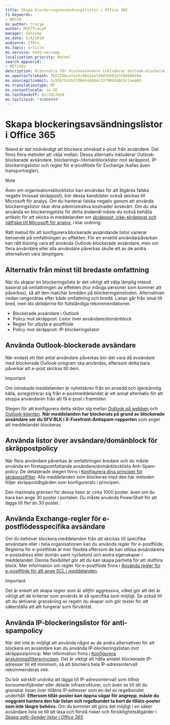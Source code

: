 ```yaml
---
title: Skapa blockeringsavsändningslistor i Office 365
f1.keywords:
- NOCSH
ms.author: tracyp
author: MSFTTracyP
manager: dansimp
ms.date: 5/6/2019
audience: ITPro
ms.topic: article
ms.service: O365-seccomp
localization_priority: Normal
search.appverid:
- MET150s
description: Alternativ för blockavsändare inkluderar Outlook-blockerade avsändare, blockerings-/domänblocklistor mot skräppost, IP-blockeringslistor och regler för e-postflöde för Exchange (transportregler).
ms.openlocfilehash: fb5228bca7ac0c98a2aafd9d7b582e370698649a
ms.sourcegitcommit: 1c91b7b24537d0e54d484c3379043db53c1aea65
ms.translationtype: MT
ms.contentlocale: sv-SE
ms.lasthandoff: 01/29/2020
ms.locfileid: "42808994"
---
```

# <a name="create-block-sender-lists-in-office-365"></a>Skapa blockeringsavsändningslistor i Office 365

Ibland är det nödvändigt att blockera oönskad e-post från avsändare. Det finns flera metoder att välja mellan. Dessa alternativ inkluderar Outlook-blockerade avsändare, blockerings-/domänblocklistor mot skräppost, IP-blockeringslistor och regler för e-postflöde för Exchange (kallas även transportregler).

> [!NOTE]
> Även om organisationsblocklistor kan användas för att åtgärda falska negativ (missad skräppost), bör dessa kandidater också skickas till Microsoft för analys. Om du hanterar falska negativ genom att använda blockeringslistor ökar dina administrativa kostnader avsevärt. Om du ska använda en blockeringslista för detta ändamål måste du också behålla artikeln för att skicka in meddelanden om [skräppost, icke-skräppost och nätfiske till Microsoft för analys](https://docs.microsoft.com/office365/SecurityCompliance/submit-spam-non-spam-and-phishing-scam-messages-to-microsoft-for-analysis), i klar ordning.

Rätt metod för att konfigurera blockerade avsändande listor varierar beroende på omfattningen av effekten. För en enskild användarpåverkan kan rätt lösning vara att använda Outlook-blockerade avsändare, men om flera användare eller alla användare påverkas skulle ett av de andra alternativen vara lämpligare.

## <a name="options-from-least-to-broadest-scope"></a>Alternativ från minst till bredaste omfattning

När du skapar en blockeringslista är det viktigt att välja lämplig metod baserat på omfattningen av effekten (hur många personer som kommer att påverkas), så att den matchar bredden på blockeringsmetoden. Alternativen nedan rangordnas efter både omfattning och bredd. Listan går från smal till bred, men *läs detaljerna* för fullständiga rekommendationer.

- Blockerade avsändare i Outlook
- Policy mot skräppost: Listor över avsändare/domänblock
- Regler för utbyta e-postflöde
- Policy mot skräppost: IP-blockeringslistor

## <a name="use-outlook-blocked-senders"></a>Använda Outlook-blockerade avsändare

När endast ett litet antal användare påverkas bör det vara då avsändare med blockerade Outlook-program ska användas, eftersom detta bara påverkar att e-post skickas till dem.

> [!IMPORTANT]
> Om oönskade meddelanden är nyhetsbrev från en ansedd och igenkännlig källa, avregistrerar sig från e-postmeddelandet är ett annat alternativ för att stoppa användaren från att få e-post i framtiden.

Stegen för att konfigurera detta skiljer sig mellan [Outlook på webben](https://support.office.com/article/48c9f6f7-2309-4f95-9a4d-de987e880e46) och [Outlook-klienten](https://support.office.com/article/5ae3ea8e-cf41-4fa0-b02a-3b96e21de089). **När meddelanden har blockerats på grund av blockerade avsändare ser du SFV:BLK i X-Forefront-Antispam-rapporten** som anger att meddelandet blockeras.

## <a name="use-anti-spam-policy-senderdomain-block-lists"></a>Använda listor över avsändare/domänblock för skräppostpolicy

När flera användare påverkas är omfattningen bredare och du måste använda en företagsomfattande avsändare/domänblocklista Anti-Spam-policy. De detaljerade stegen finns i [Konfigurera dina principer för skräppostfilter](configure-your-spam-filter-policies.md). Alla meddelanden som blockeras med den här metoden följer skräppoståtgärden som konfigurerats i principen.

Den maximala gränsen för dessa listor är cirka 1000 poster. även om du bara kan ange 30 poster i portalen. Du måste använda PowerShell för att lägga till fler än 30 poster.

## <a name="use-exchange-mail-flow-rules-specific-senders"></a>Använda Exchange-regler för e-postflödesspecifika avsändare

Om du behöver blockera meddelanden från att skickas till specifika användare eller i hela organisationen kan du använda regler för e-postflöde. Reglerna för e-postflöde är mer flexibla eftersom de kan utlösa avsändarens e-postadress eller domän samt nyckelord och andra egenskaper i meddelandet. Denna flexibilitet gör att du kan skapa partiella för att slutföra block. Mer information om regler för e-postflöde finns i [Använda regler för e-postflöde för att ange SCL i meddelanden](use-mail-flow-rules-to-set-the-spam-confidence-level-scl-in-messages.md).

> [!IMPORTANT]
> Det är enkelt att skapa regler som är *alltför* aggressiva, vilket gör att det är viktigt att de kriterier som används är så specifika som möjligt. Se också till att du aktiverar granskning av regeln du skapar och gör tester för att säkerställa att allt fungerar som förväntat.

## <a name="use-anti-spam-policy-ip-block-lists"></a>Använda IP-blockeringslistor för anti-spampolicy

När det inte är möjligt att använda något av de andra alternativen för att blockera en avsändare kan *du* använda IP-blockeringslistan mot skräppostprincip. Mer information finns i [Konfigurera anslutningsfilterprincipen](configure-the-connection-filter-policy.md). Det är viktigt att hålla antalet blockerade IP-adresser till ett minimum, så att blockera hela IP-adressintervall rekommenderas *inte.*

Du bör *särskilt* undvika att lägga till IP-adressintervall som tillhör konsumenttjänster eller delade infrastrukturer, och även se till att du granskar listan över tillåtna IP-adresser som en del av regelbundet underhåll. **Eftersom tillåt-poster kan öppna vägar för angrepp, måste du noggrant hantera den här listan och regelbundet ta bort de tillåts-poster som inte längre behövs.** Om du kommer att göra det möjligt i en säker avsändare lista se till att läsa och förstå risker och försiktighetsåtgärder i *[Skapa safe-Sender listor i Office 365](create-safe-sender-lists-in-office-365.md)*.
